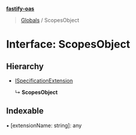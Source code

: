 **[fastify-oas](../README.md)**

> [Globals](../README.md) / ScopesObject

# Interface: ScopesObject

## Hierarchy

* [ISpecificationExtension](ispecificationextension.md)

  ↳ **ScopesObject**

## Indexable

▪ [extensionName: string]: any
